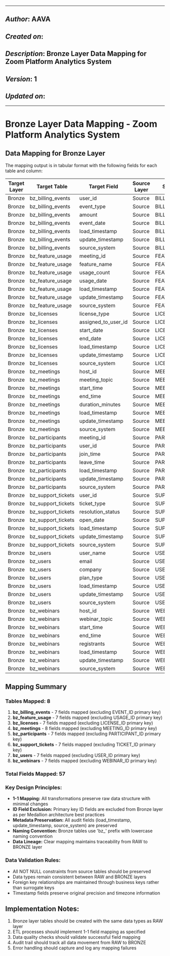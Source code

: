_____________________________________________
## *Author*: AAVA
## *Created on*:   
## *Description*: Bronze Layer Data Mapping for Zoom Platform Analytics System
## *Version*: 1 
## *Updated on*: 
_____________________________________________

# Bronze Layer Data Mapping - Zoom Platform Analytics System

## Data Mapping for Bronze Layer

The mapping output is in tabular format with the following fields for each table and column:

| Target Layer | Target Table | Target Field | Source Layer | Source Table | Source Field | Transformation Rule |
|--------------|--------------|--------------|--------------|--------------|--------------|-------------------|
| Bronze | bz_billing_events | user_id | Source | BILLING_EVENTS | USER_ID | 1-1 Mapping |
| Bronze | bz_billing_events | event_type | Source | BILLING_EVENTS | EVENT_TYPE | 1-1 Mapping |
| Bronze | bz_billing_events | amount | Source | BILLING_EVENTS | AMOUNT | 1-1 Mapping |
| Bronze | bz_billing_events | event_date | Source | BILLING_EVENTS | EVENT_DATE | 1-1 Mapping |
| Bronze | bz_billing_events | load_timestamp | Source | BILLING_EVENTS | LOAD_TIMESTAMP | 1-1 Mapping |
| Bronze | bz_billing_events | update_timestamp | Source | BILLING_EVENTS | UPDATE_TIMESTAMP | 1-1 Mapping |
| Bronze | bz_billing_events | source_system | Source | BILLING_EVENTS | SOURCE_SYSTEM | 1-1 Mapping |
| Bronze | bz_feature_usage | meeting_id | Source | FEATURE_USAGE | MEETING_ID | 1-1 Mapping |
| Bronze | bz_feature_usage | feature_name | Source | FEATURE_USAGE | FEATURE_NAME | 1-1 Mapping |
| Bronze | bz_feature_usage | usage_count | Source | FEATURE_USAGE | USAGE_COUNT | 1-1 Mapping |
| Bronze | bz_feature_usage | usage_date | Source | FEATURE_USAGE | USAGE_DATE | 1-1 Mapping |
| Bronze | bz_feature_usage | load_timestamp | Source | FEATURE_USAGE | LOAD_TIMESTAMP | 1-1 Mapping |
| Bronze | bz_feature_usage | update_timestamp | Source | FEATURE_USAGE | UPDATE_TIMESTAMP | 1-1 Mapping |
| Bronze | bz_feature_usage | source_system | Source | FEATURE_USAGE | SOURCE_SYSTEM | 1-1 Mapping |
| Bronze | bz_licenses | license_type | Source | LICENSES | LICENSE_TYPE | 1-1 Mapping |
| Bronze | bz_licenses | assigned_to_user_id | Source | LICENSES | ASSIGNED_TO_USER_ID | 1-1 Mapping |
| Bronze | bz_licenses | start_date | Source | LICENSES | START_DATE | 1-1 Mapping |
| Bronze | bz_licenses | end_date | Source | LICENSES | END_DATE | 1-1 Mapping |
| Bronze | bz_licenses | load_timestamp | Source | LICENSES | LOAD_TIMESTAMP | 1-1 Mapping |
| Bronze | bz_licenses | update_timestamp | Source | LICENSES | UPDATE_TIMESTAMP | 1-1 Mapping |
| Bronze | bz_licenses | source_system | Source | LICENSES | SOURCE_SYSTEM | 1-1 Mapping |
| Bronze | bz_meetings | host_id | Source | MEETINGS | HOST_ID | 1-1 Mapping |
| Bronze | bz_meetings | meeting_topic | Source | MEETINGS | MEETING_TOPIC | 1-1 Mapping |
| Bronze | bz_meetings | start_time | Source | MEETINGS | START_TIME | 1-1 Mapping |
| Bronze | bz_meetings | end_time | Source | MEETINGS | END_TIME | 1-1 Mapping |
| Bronze | bz_meetings | duration_minutes | Source | MEETINGS | DURATION_MINUTES | 1-1 Mapping |
| Bronze | bz_meetings | load_timestamp | Source | MEETINGS | LOAD_TIMESTAMP | 1-1 Mapping |
| Bronze | bz_meetings | update_timestamp | Source | MEETINGS | UPDATE_TIMESTAMP | 1-1 Mapping |
| Bronze | bz_meetings | source_system | Source | MEETINGS | SOURCE_SYSTEM | 1-1 Mapping |
| Bronze | bz_participants | meeting_id | Source | PARTICIPANTS | MEETING_ID | 1-1 Mapping |
| Bronze | bz_participants | user_id | Source | PARTICIPANTS | USER_ID | 1-1 Mapping |
| Bronze | bz_participants | join_time | Source | PARTICIPANTS | JOIN_TIME | 1-1 Mapping |
| Bronze | bz_participants | leave_time | Source | PARTICIPANTS | LEAVE_TIME | 1-1 Mapping |
| Bronze | bz_participants | load_timestamp | Source | PARTICIPANTS | LOAD_TIMESTAMP | 1-1 Mapping |
| Bronze | bz_participants | update_timestamp | Source | PARTICIPANTS | UPDATE_TIMESTAMP | 1-1 Mapping |
| Bronze | bz_participants | source_system | Source | PARTICIPANTS | SOURCE_SYSTEM | 1-1 Mapping |
| Bronze | bz_support_tickets | user_id | Source | SUPPORT_TICKETS | USER_ID | 1-1 Mapping |
| Bronze | bz_support_tickets | ticket_type | Source | SUPPORT_TICKETS | TICKET_TYPE | 1-1 Mapping |
| Bronze | bz_support_tickets | resolution_status | Source | SUPPORT_TICKETS | RESOLUTION_STATUS | 1-1 Mapping |
| Bronze | bz_support_tickets | open_date | Source | SUPPORT_TICKETS | OPEN_DATE | 1-1 Mapping |
| Bronze | bz_support_tickets | load_timestamp | Source | SUPPORT_TICKETS | LOAD_TIMESTAMP | 1-1 Mapping |
| Bronze | bz_support_tickets | update_timestamp | Source | SUPPORT_TICKETS | UPDATE_TIMESTAMP | 1-1 Mapping |
| Bronze | bz_support_tickets | source_system | Source | SUPPORT_TICKETS | SOURCE_SYSTEM | 1-1 Mapping |
| Bronze | bz_users | user_name | Source | USERS | USER_NAME | 1-1 Mapping |
| Bronze | bz_users | email | Source | USERS | EMAIL | 1-1 Mapping |
| Bronze | bz_users | company | Source | USERS | COMPANY | 1-1 Mapping |
| Bronze | bz_users | plan_type | Source | USERS | PLAN_TYPE | 1-1 Mapping |
| Bronze | bz_users | load_timestamp | Source | USERS | LOAD_TIMESTAMP | 1-1 Mapping |
| Bronze | bz_users | update_timestamp | Source | USERS | UPDATE_TIMESTAMP | 1-1 Mapping |
| Bronze | bz_users | source_system | Source | USERS | SOURCE_SYSTEM | 1-1 Mapping |
| Bronze | bz_webinars | host_id | Source | WEBINARS | HOST_ID | 1-1 Mapping |
| Bronze | bz_webinars | webinar_topic | Source | WEBINARS | WEBINAR_TOPIC | 1-1 Mapping |
| Bronze | bz_webinars | start_time | Source | WEBINARS | START_TIME | 1-1 Mapping |
| Bronze | bz_webinars | end_time | Source | WEBINARS | END_TIME | 1-1 Mapping |
| Bronze | bz_webinars | registrants | Source | WEBINARS | REGISTRANTS | 1-1 Mapping |
| Bronze | bz_webinars | load_timestamp | Source | WEBINARS | LOAD_TIMESTAMP | 1-1 Mapping |
| Bronze | bz_webinars | update_timestamp | Source | WEBINARS | UPDATE_TIMESTAMP | 1-1 Mapping |
| Bronze | bz_webinars | source_system | Source | WEBINARS | SOURCE_SYSTEM | 1-1 Mapping |

## Mapping Summary

### Tables Mapped: 8
1. **bz_billing_events** - 7 fields mapped (excluding EVENT_ID primary key)
2. **bz_feature_usage** - 7 fields mapped (excluding USAGE_ID primary key)
3. **bz_licenses** - 7 fields mapped (excluding LICENSE_ID primary key)
4. **bz_meetings** - 8 fields mapped (excluding MEETING_ID primary key)
5. **bz_participants** - 7 fields mapped (excluding PARTICIPANT_ID primary key)
6. **bz_support_tickets** - 7 fields mapped (excluding TICKET_ID primary key)
7. **bz_users** - 7 fields mapped (excluding USER_ID primary key)
8. **bz_webinars** - 7 fields mapped (excluding WEBINAR_ID primary key)

### Total Fields Mapped: 57

### Key Design Principles:
- **1-1 Mapping:** All transformations preserve raw data structure with minimal changes
- **ID Field Exclusion:** Primary key ID fields are excluded from Bronze layer as per Medallion architecture best practices
- **Metadata Preservation:** All audit fields (load_timestamp, update_timestamp, source_system) are preserved
- **Naming Convention:** Bronze tables use 'bz_' prefix with lowercase naming convention
- **Data Lineage:** Clear mapping maintains traceability from RAW to BRONZE layer

### Data Validation Rules:
- All NOT NULL constraints from source tables should be preserved
- Data types remain consistent between RAW and BRONZE layers
- Foreign key relationships are maintained through business keys rather than surrogate keys
- Timestamp fields preserve original precision and timezone information

## Implementation Notes:
1. Bronze layer tables should be created with the same data types as RAW layer
2. ETL processes should implement 1-1 field mapping as specified
3. Data quality checks should validate successful field mapping
4. Audit trail should track all data movement from RAW to BRONZE
5. Error handling should capture and log any mapping failures